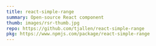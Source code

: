 ```yaml
---
title: react-simple-range
summary: Open-source React component
thumb: images/rsr-thumb.jpg
repo: https://github.com/tjallen/react-simple-range
pkg: https://www.npmjs.com/package/react-simple-range
---
```

